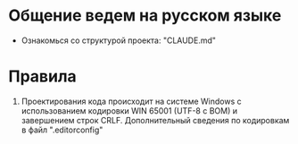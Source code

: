 # Общение ведем на русском языке

- Ознакомься со структурой проекта: "CLAUDE.md"

# Правила

1. Проектирования кода происходит на системе Windows с использованием кодировки WIN 65001 (UTF-8 с BOM) и завершением строк CRLF. Дополнительный сведения по кодировкам в файл ".editorconfig"